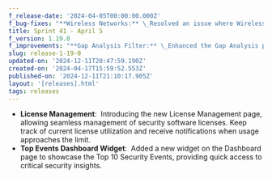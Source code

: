 ```yaml
---
f_release-date: '2024-04-05T00:00:00.000Z'
f_bug-fixes: "**Wireless Networks:** \_Resolved an issue where Wireless Network details were not saving correctly, ensuring accurate data recording and management.\n\n**Risk Management Widget:** \_Fixed a bug where the statistics displayed on the Risk Management widget on the Dashboard did not match the data on the Risk Management page, ensuring consistency and reliability in reporting."
title: Sprint 41 - April 5
f_version: 1.19.0
f_improvements: "**Gap Analysis Filter:** \_Enhanced the Gap Analysis page with a new filter by answer option, facilitating more granular analysis and streamlined navigation."
slug: release-1-19-0
updated-on: '2024-12-11T20:47:59.190Z'
created-on: '2024-04-17T15:59:52.553Z'
published-on: '2024-12-11T21:10:17.905Z'
layout: '[releases].html'
tags: releases
---
```


*   **License Management**:  Introducing the new License Management page, allowing seamless management of security software licenses. Keep track of current license utilization and receive notifications when usage approaches the limit.
*   **Top Events Dashboard Widget**:  Added a new widget on the Dashboard page to showcase the Top 10 Security Events, providing quick access to critical security insights.
